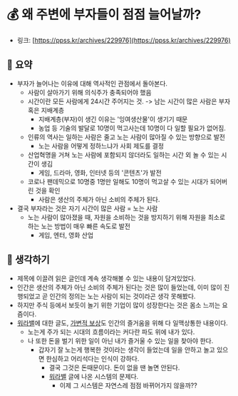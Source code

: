 # 💰 왜 주변에 부자들이 점점 늘어날까?

- 링크: [https://ppss.kr/archives/229976](https://ppss.kr/archives/229976)

## 📝 요약 
- 부자가 늘어나는 이유에 대해 역사적인 관점에서 돌아본다.  
  - 사람이 살아가기 위해 의식주가 충족되어야 했음  
  - 시간이란 모든 사람에게 24시간 주어지는 것. -> 남는 시간이 많은 사람은 부자 혹은 지배계층  
    - 지배계층(부자)이 생긴 이유는 '잉여생산물'이 생기기 때문 
    - 농업 등 기술의 발달로 10명이 먹고사는데 10명이 다 일할 필요가 없어짐.  
  - 인류의 역사는 일하는 사람은 줄고 노는 사람이 많아질 수 있는 방향으로 발전 
    - 노는 사람을 어떻게 정하느냐가 사회 제도를 결정  
  - 산업혁명을 거쳐 노는 사람에 포함되지 않더라도 일하는 시간 외 놀 수 있는 시간이 생김
    - 게임, 드라마, 영화, 인터넷 등의 '콘텐츠'가 발전 
  - 코로나 팬데믹으로 10명중 1명만 일해도 10명이 먹고살 수 있는 시대가 되어버린 것을 확인  
    - 사람은 생산의 주체가 아닌 소비의 주체가 된다.  
- 결국 부자라는 것은 자기 시간이 많은 사람 = 노는 사람 
  - 노는 사람이 많아졌을 때, 자원을 소비하는 것을 방지하기 위해 자원을 최소로 하는 노는 방법이 매우 빠른 속도로 발전
    - 게임, 엔터, 영화 산업 


## 🤔 생각하기 
- 제목에 이끌려 읽은 글인데 계속 생각해볼 수 있는 내용이 담겨있었다.
- 인간은 생산의 주체가 아닌 소비의 주체가 된다는 것은 많이 들었는데, 이미 많이 진행되었고 곧 인간의 정의는 노는 사람이 되는 것이라곤 생각 못해봤다.  
- 하지만 주식 등에서 보듯이 놀기 위한 기업이 많이 성장한다는 것은 몸소 느끼는 요즘이다.  
- [워라밸](./Life/../work-life-balance.md)에 대한 글도, [가변적 보상](the-powerful-addiction-of-variable-rewards)도 인간의 즐거움을 위해 다 일맥상통한 내용이다.  
  - 노는게 주가 되는 시대의 흐름이라는 커다란 파도 위에 내가 있다. 
  - 나 또한 돈을 벌기 위한 일이 아닌 내가 즐거울 수 있는 일을 찾아야 한다.  
    - 갑자기 잘 노는게 행복한 것이라는 생각이 들었는데 일을 안하고 놀고 있으면 한심하고 어리석다는 인식이 강하다.  
      - 결국 그것은 돈때문이다. 돈이 없을 땐 놀면 안된다. 
      - [워라밸](./Life/../work-life-balance.md) 글에 나온 시스템의 문제다. 
        - 이제 그 시스템은 자연스레 점점 바뀌어가지 않을까??
